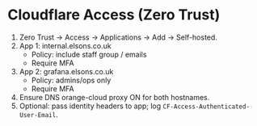 # Cloudflare Access (Zero Trust)

1) Zero Trust → Access → Applications → Add → Self-hosted.
2) App 1: internal.elsons.co.uk
   - Policy: include staff group / emails
   - Require MFA
3) App 2: grafana.elsons.co.uk
   - Policy: admins/ops only
   - Require MFA
4) Ensure DNS orange-cloud proxy ON for both hostnames.
5) Optional: pass identity headers to app; log `CF-Access-Authenticated-User-Email`.
